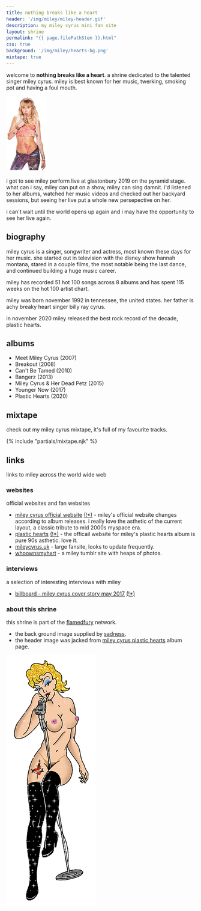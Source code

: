 ```yaml
---
title: nothing breaks like a heart
header: '/img/miley/miley-header.gif'
description: my miley cyrus mini fan site
layout: shrine
permalink: "{{ page.filePathStem }}.html"
css: true
background: '/img/miley/hearts-bg.png'
mixtape: true
---
```


welcome to **nothing breaks like a heart**. a shrine dedicated to the talented singer miley cyrus. miley is best known for her music, twerking, smoking pot and having a foul mouth.

![miley cyrus](../img/miley/miley.png#center)

i got to see miley perform live at glastonbury 2019 on the pyramid stage. what can i say, miley can put on a show, miley can sing damnit. i'd listened to her albums, watched her music videos and checked out her backyard sessions, but seeing her live put a whole new persepective on her. 

i can't wait until the world opens up again and i may have the opportunity to see her live again.

## biography

miley cyrus is a singer, songwriter and actress, most known these days for her music. she started out in television with the disney show hannah montana, stared in a couple films, the most notable being the last dance, and continued building a huge music career.

miley has recorded 51 hot 100 songs across 8 albums and has spent 115 weeks on the hot 100 artist chart.

miley was born november 1992 in tennessee, the united states. her father is achy breaky heart singer billy ray cyrus.

in november 2020 miley released the best rock record of the decade, plastic hearts.

## albums

- Meet Miley Cyrus (2007)
- Breakout (2008)
- Can't Be Tamed (2010)
- Bangerz (2013)
- Miley Cyrus & Her Dead Petz (2015)
- Younger Now (2017)
- Plastic Hearts (2020)

## mixtape

check out my miley cyrus mixtape, it's full of my favourite tracks.

{% include "partials/mixtape.njk" %}

## links

links to miley across the world wide web

### websites

official websites and fan websites

- [miley cyrus official website](https://www.mileycyrus.com/) [(!*)](https://web.archive.org/web/20210313055416/https://www.mileycyrus.com/) - miley's official website changes according to album releases. i really love the asthetic of the current layout, a classic tribute to mid 2000s myspace era.
- [plastic hearts](https://www.mileycyrusplastichearts.com/) [(!*)](https://web.archive.org/web/20210213091302/https://www.mileycyrusplastichearts.com/) - the officail website for miley's plastic hearts album is pure 90s asthetic. love it.
- [mileycyrus.uk](http://mileycyrus.uk/) - large fansite, looks to update frequently.
- [whoownsmyhxrt](https://whoownsmyhxrt.tumblr.com/) - a miley tumblr site with heaps of photos.

### interviews 

a selection of interesting interviews with miley

- [billboard - miley cyrus cover story may 2017](https://www.billboard.com/articles/news/magazine-feature/7783997/miley-cyrus-cover-story-new-music-malibu) [(!*)](https://web.archive.org/web/20210120113012/https://www.billboard.com/articles/news/magazine-feature/7783997/miley-cyrus-cover-story-new-music-malibu "archive link")

### about this shrine

this shrine is part of the [flamedfury](../) network.

- the back ground image supplied by [sadness](https://sadgrl.online/).
- the header image was jacked from [miley cyrus plastic hearts](https://www.mileycyrusplastichearts.com/) album page.

![miley cyrus](../img/miley/miley-girl-1.gif#center)